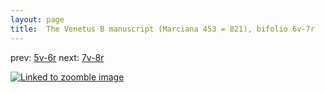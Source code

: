 ```yaml
---
layout: page
title:  The Venetus B manuscript (Marciana 453 = 821), bifolio 6v-7r
---
```


prev: [5v-6r](../5v-6r/) next: [7v-8r](../7v-8r/)



[![Linked to zoomble image](http://www.homermultitext.org/iipsrv?IIIF=/project/homer/pyramidal/deepzoom/hmt/vbbifolio/v1/vb_6v_7r.tif/full/2000,/0/default.jpg)](http://www.homermultitext.org/ict2/?urn=urn:cite2:hmt:vbbifolio.v1:vb_6v_7r)


